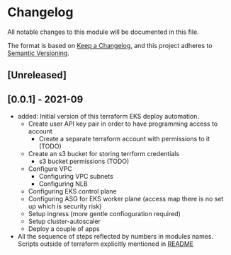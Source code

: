 # Changelog

All notable changes to this module will be documented in this file.

The format is based on [Keep a Changelog](https://keepachangelog.com/en/1.0.0/),
and this project adheres to [Semantic Versioning](https://semver.org/spec/v2.0.0.html).

## [Unreleased]


## [0.0.1] - 2021-09

- added: Initial version of this terraform EKS deploy automation.
    - Create user API key pair in order to have programming access to account
        - Create a separate terraform account with permissions to it (TODO)
    - Create an s3 bucket for storing terrform credentials
        - s3 bucket permissions (TODO)
    - Configure VPC
        - Configuring VPC subnets
        - Configuring NLB
    - Configuring EKS control plane
    - Configuring ASG for EKS worker plane (access map there is no set up which is security risk)
    - Setup ingress (more gentle confioguration required)
    - Setup cluster-autoscaler
    - Deploy a couple of apps
- All the sequence of steps reflected by numbers in modules names. Scripts outside of terraform explicitly mentioned in [README](README.md)


